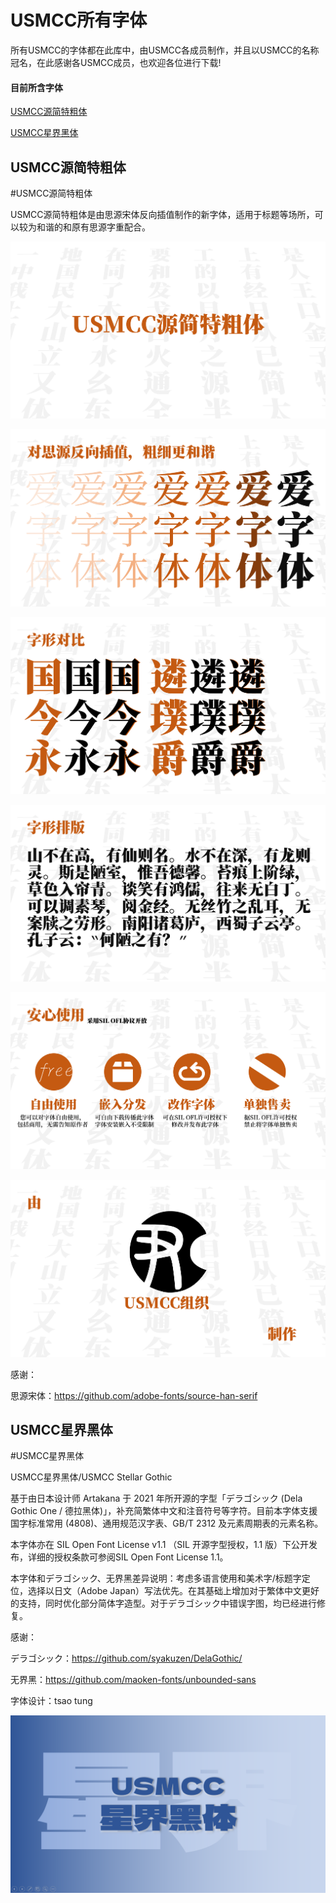 # USMCC所有字体

所有USMCC的字体都在此库中，由USMCC各成员制作，并且以USMCC的名称冠名，在此感谢各USMCC成员，也欢迎各位进行下载!

#### 目前所含字体

[USMCC源简特粗体](#USMCC源简特粗体)

[USMCC星界黑体](#USMCC星界黑体)

## USMCC源简特粗体
#USMCC源简特粗体

USMCC源简特粗体是由思源宋体反向插值制作的新字体，适用于标题等场所，可以较为和谐的和原有思源字重配合。

![1](./img/1.png)

![2](./img/2.png)

![3](./img/3.png)

![4](./img/4.png)

![5](./img/5.png)

![6](./img/6.png)

感谢：

思源宋体：https://github.com/adobe-fonts/source-han-serif

## USMCC星界黑体
#USMCC星界黑体

USMCC星界黑体/USMCC Stellar Gothic

基于由日本设计师 Artakana 于 2021 年所开源的字型「デラゴシック (Dela Gothic One / 德拉黑体)」，补充简繁体中文和注音符号等字符。目前本字体支援国字标准常用 (4808)、通用规范汉字表、GB/T 2312 及元素周期表的元素名称。

本字体亦在 SIL Open Font License v1.1 （SIL 开源字型授权，1.1 版）下公开发布，详细的授权条款可参阅SIL Open Font License 1.1。

本字体和デラゴシック、无界黑差异说明：考虑多语言使用和美术字/标题字定位，选择以日文（Adobe Japan）写法优先。在其基础上增加对于繁体中文更好的支持，同时优化部分简体字造型。对于デラゴシック中错误字图，均已经进行修复。

感谢：

デラゴシック：https://github.com/syakuzen/DelaGothic/

无界黑：https://github.com/maoken-fonts/unbounded-sans

字体设计：tsao tung

![7](./img/7.png)
